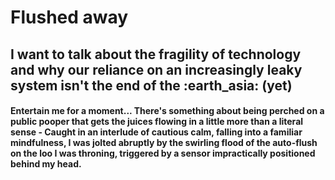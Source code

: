 # <h1><strong>Flushed away</strong></h1>

<h2>I want to talk about the fragility of technology and why our reliance on an increasingly leaky system isn't the end of the :earth_asia: (yet)</h2>

<h4>Entertain me for a moment... There's something about being perched on a public pooper that gets the juices flowing in a little more than a literal sense - Caught in an interlude of cautious calm, falling into a familiar mindfulness, I was jolted abruptly by the swirling flood of the auto-flush on the loo I was throning, triggered by a sensor impractically positioned behind my head.</h4>

